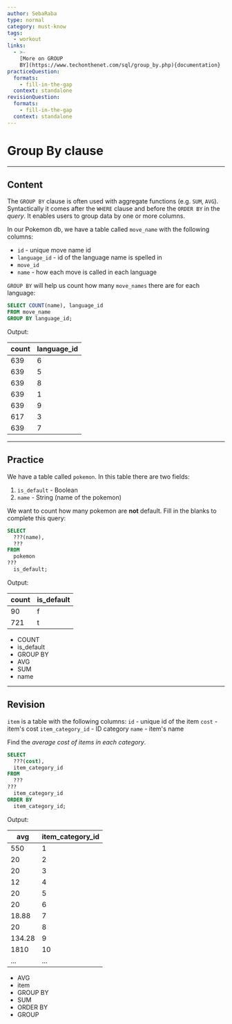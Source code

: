 ```yaml
---
author: SebaRaba
type: normal
category: must-know
tags:
  - workout
links:
  - >-
    [More on GROUP
    BY](https://www.techonthenet.com/sql/group_by.php){documentation}
practiceQuestion:
  formats:
    - fill-in-the-gap
  context: standalone
revisionQuestion:
  formats:
    - fill-in-the-gap
  context: standalone
---
```


# Group By clause

---

## Content

The `GROUP BY` clause is often used with aggregate functions (e.g. `SUM`, `AVG`). Syntactically it comes after the `WHERE` clause and before the `ORDER BY` in the _query_. It enables users to group data by one or more columns.

In our Pokemon db, we have a table called `move_name` with the following columns:

- `id` - unique move name id
- `language_id` - id of the language name is spelled in
- `move_id`
- `name` - how each move is called in each language

`GROUP BY` will help us count how many `move_names` there are for each language:

```sql
SELECT COUNT(name), language_id
FROM move_name
GROUP BY language_id;
```

Output:

| count | language_id |
| ----- | ----------- |
| 639   | 6           |
| 639   | 5           |
| 639   | 8           |
| 639   | 1           |
| 639   | 9           |
| 617   | 3           |
| 639   | 7           |

---

## Practice

We have a table called `pokemon`. In this table there are two fields:

1. `is_default` - Boolean
2. `name` - String (name of the pokemon)

We want to count how many pokemon are **not** default. Fill in the blanks to complete this query:

```sql
SELECT 
  ???(name),
  ???
FROM
  pokemon
???
  is_default;
```

Output:

| count | is_default |
| ----- | ---------- |
| 90    | f          |
| 721   | t          |

- COUNT
- is_default
- GROUP BY
- AVG
- SUM
- name

---

## Revision

`item` is a table with the following columns:
`id` - unique id of the item
`cost` - item's cost
`item_category_id` - ID category
`name` - item's name

Find the _average cost of items in each category_.

```sql
SELECT
  ???(cost),
  item_category_id
FROM
  ???
???
  item_category_id
ORDER BY
  item_category_id;
```

Output:

| avg    | item_category_id |
| ------ | ---------------- |
| 550    | 1                |
| 20     | 2                |
| 20     | 3                |
| 12     | 4                |
| 20     | 5                |
| 20     | 6                |
| 18.88  | 7                |
| 20     | 8                |
| 134.28 | 9                |
| 1810   | 10               |
| ...    | ...              |

- AVG
- item
- GROUP BY
- SUM
- ORDER BY
- GROUP

